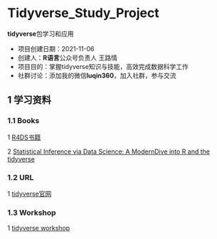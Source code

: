 # Tidyverse_Study_Project

**tidyverse**包学习和应用

- 项目创建日期：2021-11-06
- 创建人：**R语言**公众号负责人 王路情
- 项目目的：掌握tidyverse知识与技能，高效完成数据科学工作
- 社群讨论：添加我的微信**luqin360**，加入社群，参与交流

## 1 学习资料

### 1.1 Books

1 [R4DS书籍](https://r4ds.had.co.nz/) 

2 [Statistical Inference via Data Science: A ModernDive into R and the tidyverse](https://moderndive.com/)

### 1.2 URL

1 [tidyverse官网](https://www.tidyverse.org/)

### 1.3 Workshop

1 [tidyverse workshop](https://github.com/nuitrcs/r-tidyverse)